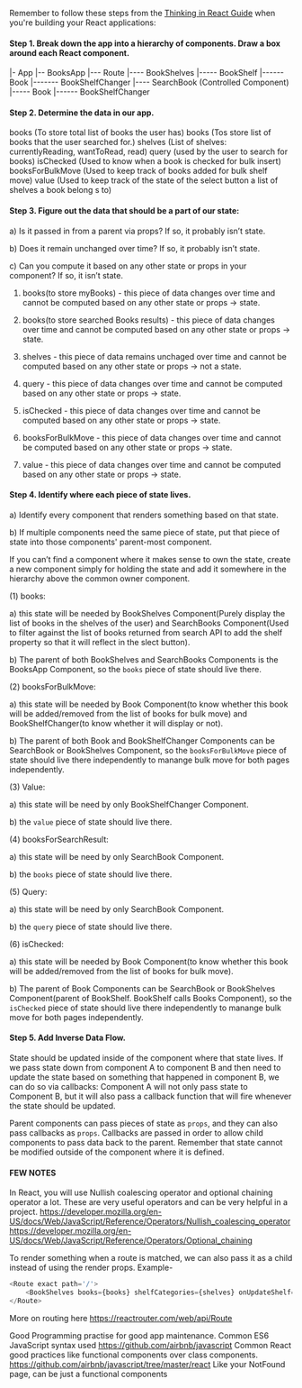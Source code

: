 Remember to follow these steps from the [Thinking in React Guide](https://reactjs.org/docs/thinking-in-react.html) when you're building your
React applications:

#### Step 1. Break down the app into a hierarchy of components. Draw a box around each React component.

|- App
|-- BooksApp
|--- Route
|---- BookShelves
|----- BookShelf
|------ Book
|------- BookShelfChanger
|---- SearchBook (Controlled Component)
|----- Book
|------ BookShelfChanger

#### Step 2. Determine the data in our app.

books (To store total list of books the user has)
books (Tos store list of books that the user searched for.)
shelves (List of shelves: currentlyReading, wantToRead, read)
query (used by the user to search for books)
isChecked (Used to know when a book is checked for bulk insert)
booksForBulkMove (Used to keep track of books added for bulk shelf move)
value (Used to keep track of the state of the select button a list of shelves a book belong s to)

#### Step 3. Figure out the data that should be a part of our state:

a)  Is it passed in from a parent via props? If so, it probably isn’t state.

b)  Does it remain unchanged over time? If so, it probably isn’t state.

c)  Can you compute it based on any other state or props in your component?
    If so, it isn’t state.

1.  books(to store myBooks) - this piece of data changes over time and cannot be computed
    based on any other state or props -> state.

2.  books(to store searched Books results) - this piece of data changes over time and cannot be computed based on any other state or props -> state.

3.  shelves - this piece of data remains unchaged over time and cannot be computed
    based on any other state or props -> not a state.

4.  query - this piece of data changes over time and cannot be computed
    based on any other state or props -> state.

5.  isChecked - this piece of data changes over time and cannot be computed
    based on any other state or props -> state.

6.  booksForBulkMove - this piece of data changes over time and cannot be computed
    based on any other state or props -> state.

7.  value - this piece of data changes over time and cannot be computed
    based on any other state or props -> state.

#### Step 4. Identify where each piece of state lives.

a)  Identify every component that renders something based on that state.

b)  If multiple components need the same piece of state, put that piece of state into those components' parent-most component.

If you can’t find a component where it makes sense to own the state, create
a new component simply for holding the state and add it somewhere in the
hierarchy above the common owner component.

(1) books:

a) this state will be needed by BookShelves Component(Purely display the list of books in the shelves of the user) and SearchBooks Component(Used to filter against the list of books returned from search API to add the shelf property so that it will reflect in the slect button).

b) The parent of both BookShelves and SearchBooks Components is the BooksApp Component, so the `books` piece of state should live there.

(2) booksForBulkMove:

a) this state will be needed by Book Component(to know whether this book will be added/removed from the list of books for bulk move) and BookShelfChanger(to know whether it will display or not).

b) The parent of both Book and BookShelfChanger Components can be SearchBook or BookShelves Component, so the
`booksForBulkMove` piece of state should live there independently to manange bulk move for both pages independently.

(3) Value:

a) this state will be need by only BookShelfChanger Component.

b)  the `value` piece of state should live there.

(4) booksForSearchResult:

a) this state will be need by only SearchBook Component.

b)  the `books` piece of state should live there.

(5) Query:

a) this state will be need by only SearchBook Component.

b)  the `query` piece of state should live there.

(6) isChecked:

a) this state will be needed by Book Component(to know whether this book will be added/removed from the list of books for bulk move).

b)  The parent of Book Components can be SearchBook or BookShelves Component(parent of BookShelf. BookShelf calls Books Component), so the
`isChecked` piece of state should live there independently to manange bulk move for both pages independently.

#### Step 5. Add Inverse Data Flow.

State should be updated inside of the component where that state lives.
If we pass state down from component A to component B and then need to update
the state based on something that happened in component B, we can do so via
callbacks: Component A will not only pass state to Component B, but it will
also pass a callback function that will fire whenever the state should be updated.

Parent components can pass pieces of state as `props`, and they can also pass
callbacks as `props`. Callbacks are passed in order to allow child components
to pass data back to the parent. Remember that state cannot be modified outside
of the component where it is defined.


#### FEW NOTES
In React, you will use Nullish coalescing operator and optional chaining operator a lot.
These are very useful operators and can be very helpful in a project.
https://developer.mozilla.org/en-US/docs/Web/JavaScript/Reference/Operators/Nullish_coalescing_operator
https://developer.mozilla.org/en-US/docs/Web/JavaScript/Reference/Operators/Optional_chaining


To render something when a route is matched, we can also pass it as a child instead of using the render props. Example-
```js
<Route exact path='/'>
    <BookShelves books={books} shelfCategories={shelves} onUpdateShelf={this.handleUpdateShelf} />
</Route>
```
More on routing here https://reactrouter.com/web/api/Route


Good Programming practise for good app maintenance.
Common ES6 JavaScript syntax used https://github.com/airbnb/javascript
Common React good practices like functional components over class components. https://github.com/airbnb/javascript/tree/master/react
Like your NotFound page, can be just a functional components
